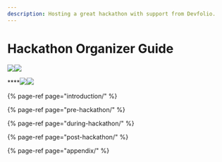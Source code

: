 ```yaml
---
description: Hosting a great hackathon with support from Devfolio.
---
```


# Hackathon Organizer Guide



  
![](https://paper-attachments.dropbox.com/s_EC756F725F722BE94AD6EAF2936AE8E1CD7C7FCA9F39008B5476A130D7EE4B13_1566663425496_Screen+Shot+2019-08-24+at+5.54.10+AM.png)![](https://paper-attachments.dropbox.com/s_EC756F725F722BE94AD6EAF2936AE8E1CD7C7FCA9F39008B5476A130D7EE4B13_1568481116919_Screen+Shot+2019-09-14+at+10.13.53+PM.png)  


\*\*\*\*![](https://paper-attachments.dropbox.com/s_EC756F725F722BE94AD6EAF2936AE8E1CD7C7FCA9F39008B5476A130D7EE4B13_1566664179326_Screen+Shot+2019-08-24+at+9.59.16+PM.png)![](https://paper-attachments.dropbox.com/s_DF39119415D48D75A41A3100993F6D58FD194B951BE3C3AAB4AD2039B88A3347_1566606204136_Screen+Shot+2019-08-24+at+5.52.01+AM.png)  


{% page-ref page="introduction/" %}

{% page-ref page="pre-hackathon/" %}

{% page-ref page="during-hackathon/" %}

{% page-ref page="post-hackathon/" %}

{% page-ref page="appendix/" %}

